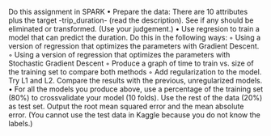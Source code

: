 ﻿Do this assignment in SPARK
• Prepare the data: There are 10 attributes plus the target -trip_duration- (read the description). See if any should be eliminated or transformed. (Use your judgement.)
• Use regresion to train a model that can predict the duration. Do this in the following ways:
	◦ Using a version of regression that optimizes the parameters with Gradient Descent. 
	◦ Using a version of regression that optimizes the parameters with Stochastic Gradient Descent
	◦ Produce a graph of time to train vs. size of the training set to compare both methods
	◦ Add regularization to the model. Try L1 and L2. Compare the results with the previous, unregularized models. 
• For  all the models  you produce above, use a percentage of the training set (80%) to crossvalidate your model (10 folds). Use the rest of the data (20%) as test set. Output the root mean squared error and the mean absolute error. (You cannot use the test data in Kaggle because you do not know the labels.) 
